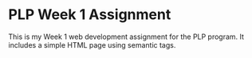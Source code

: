 # PLP Week 1 Assignment

This is my Week 1 web development assignment for the PLP program. It includes a simple HTML page using semantic tags. 
